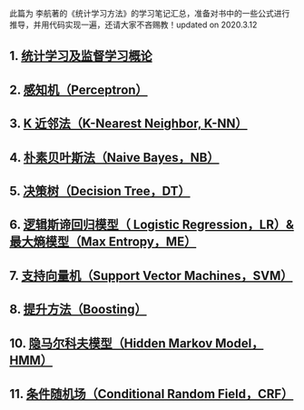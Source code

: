 此篇为 李航著的《统计学习方法》的学习笔记汇总，准备对书中的一些公式进行推导，并用代码实现一遍，还请大家不吝赐教！updated on 2020.3.12

## 1. [统计学习及监督学习概论](https://michael.blog.csdn.net/article/details/104525754)

## 2. [感知机（Perceptron）](https://michael.blog.csdn.net/article/details/104537083)

## 3. [K 近邻法（K-Nearest Neighbor, K-NN）](https://michael.blog.csdn.net/article/details/104603470)

## 4. [朴素贝叶斯法（Naive Bayes，NB）](https://michael.blog.csdn.net/article/details/104033972)

## 5. [决策树（Decision Tree，DT）](https://michael.blog.csdn.net/article/details/104687719)

## 6. [逻辑斯谛回归模型（ Logistic Regression，LR）& 最大熵模型（Max Entropy，ME）](https://blog.csdn.net/qq_21201267/article/details/104046635)
## 7. [支持向量机（Support Vector Machines，SVM）](https://michael.blog.csdn.net/article/details/104955846)
## 8. [提升方法（Boosting）](https://michael.blog.csdn.net/article/details/105080667)

## 10. [隐马尔科夫模型（Hidden Markov Model，HMM）](https://michael.blog.csdn.net/article/details/103433105)

## 11. [条件随机场（Conditional Random Field，CRF）](https://michael.blog.csdn.net/article/details/104163277)
